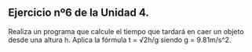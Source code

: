 ## Ejercicio nº6 de la Unidad 4.
Realiza un programa que calcule el tiempo que tardará en caer un objeto desde una altura h. Aplica la fórmula t = √2h/g siendo g = 9.81m/s^2.